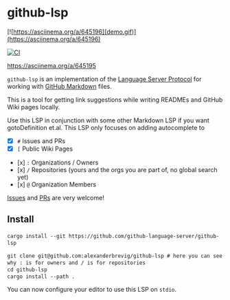 # github-lsp

[![https://asciinema.org/a/645196](demo.gif)](https://asciinema.org/a/645196)

[![CI](https://github.com/github-language-server/github-lsp/actions/workflows/ci.yml/badge.svg)](https://github.com/github-language-server/github-lsp/actions/workflows/ci.yml)

https://asciinema.org/a/645195

`github-lsp` is an implementation of the [Language Server Protocol](https://microsoft.github.io/language-server-protocol/) for working with [GitHub Markdown](https://docs.github.com/en/get-started/writing-on-github/getting-started-with-writing-and-formatting-on-github/basic-writing-and-formatting-syntax) files.

This is a tool for getting link suggestions while writing READMEs and GitHub Wiki pages locally.

Use this LSP in conjunction with some other Markdown LSP if you want gotoDefinition et.al. This LSP only focuses on adding autocomplete to

* [x] `#` Issues and PRs
* [x] `[` Public Wiki Pages
* [x] `:` Organizations / Owners
* [x] `/` Repositories (yours and the orgs you are part of, no global search yet)
* [x] `@` Organization Members

[Issues](https://github.com/github-language-server/github-lsp/issues) and [PRs](https://github.com/github-language-server/github-lsp/pulls) are very welcome!

## Install

```shell
cargo install --git https://github.com/github-language-server/github-lsp
```

```shell
git clone git@github.com:alexanderbrevig/github-lsp # here you can see why : is for owners and / is for repositories
cd github-lsp
cargo install --path .
```

You can now configure your editor to use this LSP on `stdio`.
